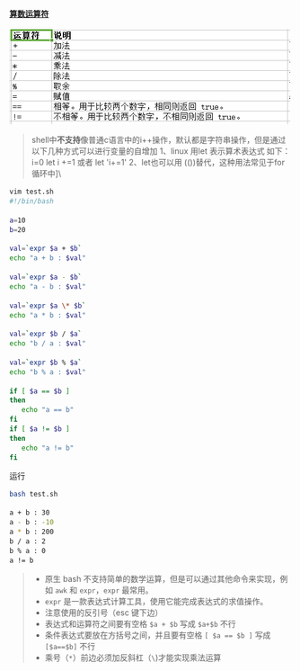#### [算数运算符]()



![5-1-1](Untitled.assets/document-uid8797labid3895timestamp1554172034738-164984585788711.png)

> shell中**不支持**像普通c语言中的i++操作，默认都是字符串操作，但是通过以下几种方式可以进行变量的自增加 1、linux 用let 表示算术表达式 如下： i=0 let i +=1 或者 let 'i+=1' 2、let也可以用 (())替代，这种用法常见于for循环中]\

```bash
vim test.sh
#!/bin/bash

a=10
b=20

val=`expr $a + $b`
echo "a + b : $val"

val=`expr $a - $b`
echo "a - b : $val"

val=`expr $a \* $b`
echo "a * b : $val"

val=`expr $b / $a`
echo "b / a : $val"

val=`expr $b % $a`
echo "b % a : $val"

if [ $a == $b ]
then
   echo "a == b"
fi
if [ $a != $b ]
then
   echo "a != b"
fi
```

运行

```bash
bash test.sh

a + b : 30
a - b : -10
a * b : 200
b / a : 2
b % a : 0
a != b
```

> - 原生 bash 不支持简单的数学运算，但是可以通过其他命令来实现，例如 `awk` 和 `expr`，`expr` 最常用。
> - `expr` 是一款表达式计算工具，使用它能完成表达式的求值操作。
> - 注意使用的反引号（esc 键下边）
> - 表达式和运算符之间要有空格 `$a + $b` 写成 `$a+$b` 不行
> - 条件表达式要放在方括号之间，并且要有空格 `[ $a == $b ]` 写成 `[$a==$b]` 不行
> - 乘号（`*`）前边必须加反斜杠（`\`)才能实现乘法运算



